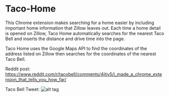 # Taco-Home
This Chrome extension makes searching for a home easier by including important home information that Zillow leaves out. Each time a home detail is opened on Zillow, Taco Home automatically searches for the nearest Taco Bell and inserts the distance and drive time into the page.

Taco Home uses the Google Maps API to find the coordinates of the address listed on Zillow then searches for the coordinates of the nearest Taco Bell. 

Reddit post:
https://www.reddit.com/r/tacobell/comments/4jtiv5/i_made_a_chrome_extension_that_tells_you_how_far/

Taco Bell Tweet:
![alt tag](https://raw.githubusercontent.com/adam-tylr/Taco-Home/master/tweet.PNG)
